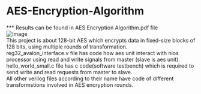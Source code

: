 # AES-Encryption-Algorithm
*** Results can be found in AES Encryption Algorithm.pdf file <br>
![image](https://github.com/user-attachments/assets/58a36cb5-189b-46e6-9643-278af93b52b5) <br>
This project is about 128-bit AES which encrypts data in fixed-size blocks of 128 bits, using multiple rounds of transformation.<br>
reg32_avalon_interface.v file has code how aes unit interact with nios processor using read and write signals from master (slave is aes unit).<br>
hello_world_small.c file has c code(software testbench) which is required to send write and read requests from master to slave. <br>
All other verilog files according to their name have code of different transformstions involved in AES encryption rounds.

